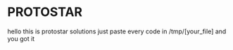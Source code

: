 # PROTOSTAR

hello this is protostar solutions
just paste every code in /tmp/[your_file] and you got it
